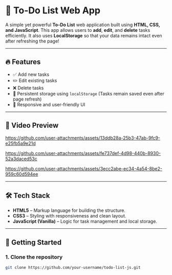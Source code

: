 # 📝 To-Do List Web App

A simple yet powerful **To-Do List** web application built using **HTML, CSS, and JavaScript**. This app allows users to **add**, **edit**, and **delete** tasks efficiently. It also uses **LocalStorage** so that your data remains intact even after refreshing the page!

---

## 🔥 Features

- ✅ Add new tasks
- ✏️ Edit existing tasks
- ❌ Delete tasks
- 💾 Persistent storage using `localStorage` (Tasks remain saved even after page refresh)
- 🔄 Responsive and user-friendly UI

---

## 📸 Video Preview

https://github.com/user-attachments/assets/13ddb28a-25b3-47ab-9fc9-e25fb5a9e21d

https://github.com/user-attachments/assets/fe737def-4d98-440b-8930-52a3daced53c

https://github.com/user-attachments/assets/3ecc2abe-ec34-4a54-8be2-959c60d594ee




---

## 🛠️ Tech Stack

- **HTML5** – Markup language for building the structure.
- **CSS3** – Styling with responsiveness and clean layout.
- **JavaScript (Vanilla)** – Logic for task management and local storage.

---

## 🚀 Getting Started

### 1. Clone the repository

```bash
git clone https://github.com/your-username/todo-list-js.git

